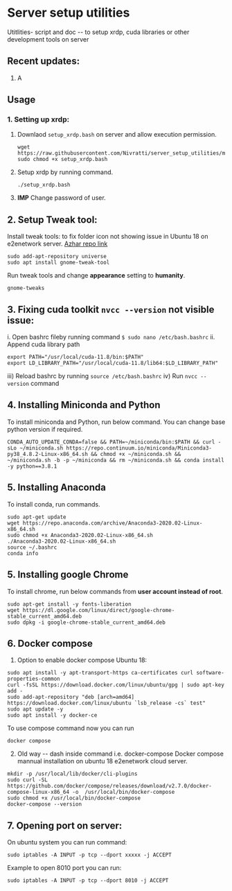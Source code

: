 # Server setup utilities
Utitlities- script and doc -- to setup xrdp, cuda libraries or other development tools on server

## Recent updates:

1. A
## Usage

### 1. Setting up xrdp:

1. Downlaod `setup_xrdp.bash` on server and allow execution permission.
   ```console
   wget https://raw.githubusercontent.com/Nivratti/server_setup_utilities/main/setup_xrdp.bash
   sudo chmod +x setup_xrdp.bash
   ```
   
2. Setup xrdp by running command.
   ```console
   ./setup_xrdp.bash
   ```
   
3. **IMP** Change password of user. 


## 2. Setup Tweak tool:

Install tweak tools: to fix folder icon not showing issue in Ubuntu 18 on e2enetwork server. [Azhar repo link](https://github.com/azroddin123/Setup_Learn/blob/master/Ubuntu%20Issues.)

```console
sudo add-apt-repository universe
sudo apt install gnome-tweak-tool
```

Run tweak tools and change **appearance** setting to **humanity**.

```console
gnome-tweaks
```

## 3. Fixing cuda toolkit `nvcc --version` not visible issue:

i. Open bashrc fileby running command `$ sudo nano /etc/bash.bashrc`
ii. Append cuda library path
   ```console
   export PATH="/usr/local/cuda-11.8/bin:$PATH"
   export LD_LIBRARY_PATH="/usr/local/cuda-11.8/lib64:$LD_LIBRARY_PATH"
   ```
iii) Reload bashrc by running `source /etc/bash.bashrc` 
iv) Run `nvcc --version` command
   
## 4. Installing Miniconda and Python

To install miniconda and Python, run below command. You can change base python version if required.

```console
CONDA_AUTO_UPDATE_CONDA=false && PATH=~/miniconda/bin:$PATH && curl -sLo ~/miniconda.sh https://repo.continuum.io/miniconda/Miniconda3-py38_4.8.2-Linux-x86_64.sh && chmod +x ~/miniconda.sh && ~/miniconda.sh -b -p ~/miniconda && rm ~/miniconda.sh && conda install -y python==3.8.1
```

## 5. Installing Anaconda

To install conda, run commands.

```console
sudo apt-get update
wget https://repo.anaconda.com/archive/Anaconda3-2020.02-Linux-x86_64.sh
sudo chmod +x Anaconda3-2020.02-Linux-x86_64.sh
./Anaconda3-2020.02-Linux-x86_64.sh
source ~/.bashrc
conda info
```

## 5. Installing google Chrome

To install chrome, run below commands from **user account instead of root**.

```console
sudo apt-get install -y fonts-liberation
wget https://dl.google.com/linux/direct/google-chrome-stable_current_amd64.deb
sudo dpkg -i google-chrome-stable_current_amd64.deb
```

## 6. Docker compose

1) Option to enable docker compose
Ubuntu 18:

```console
sudo apt install -y apt-transport-https ca-certificates curl software-properties-common
curl -fsSL https://download.docker.com/linux/ubuntu/gpg | sudo apt-key add -
sudo add-apt-repository "deb [arch=amd64] https://download.docker.com/linux/ubuntu `lsb_release -cs` test"
sudo apt update -y
sudo apt install -y docker-ce
```

To use compose command now you can run
```console
docker compose
```

2) Old way -- dash inside command i.e. docker-compose
Docker compose mannual installation on ubuntu 18 e2enetwork cloud server.

```
mkdir -p /usr/local/lib/docker/cli-plugins
sudo curl -SL https://github.com/docker/compose/releases/download/v2.7.0/docker-compose-linux-x86_64 -o  /usr/local/bin/docker-compose
sudo chmod +x /usr/local/bin/docker-compose
docker-compose --version
```

## 7. Opening port on server:

On ubuntu system you can run command:

```
sudo iptables -A INPUT -p tcp --dport xxxxx -j ACCEPT
```

Example to open 8010 port you can run:

```
sudo iptables -A INPUT -p tcp --dport 8010 -j ACCEPT
```


